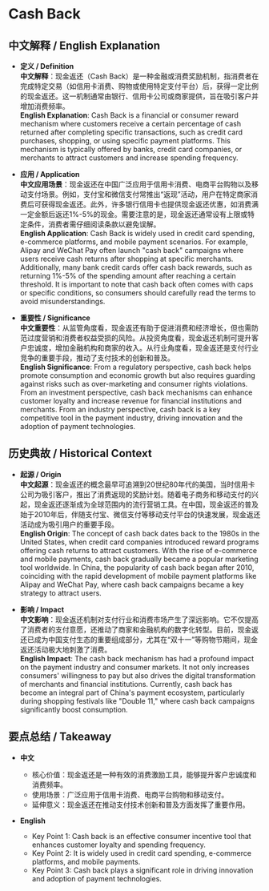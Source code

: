 # Cash Back

## 中文解释 / English Explanation

* **定义 / Definition**  
  **中文解释**：现金返还（Cash Back）是一种金融或消费奖励机制，指消费者在完成特定交易（如信用卡消费、购物或使用特定支付平台）后，获得一定比例的现金返还。这一机制通常由银行、信用卡公司或商家提供，旨在吸引客户并增加消费频率。  
  **English Explanation**: Cash Back is a financial or consumer reward mechanism where customers receive a certain percentage of cash returned after completing specific transactions, such as credit card purchases, shopping, or using specific payment platforms. This mechanism is typically offered by banks, credit card companies, or merchants to attract customers and increase spending frequency.

* **应用 / Application**  
  **中文应用场景**：现金返还在中国广泛应用于信用卡消费、电商平台购物以及移动支付场景。例如，支付宝和微信支付常推出“返现”活动，用户在特定商家消费后可获得现金返还。此外，许多银行信用卡也提供现金返还优惠，如消费满一定金额后返还1%-5%的现金。需要注意的是，现金返还通常设有上限或特定条件，消费者需仔细阅读条款以避免误解。  
  **English Application**: Cash Back is widely used in credit card spending, e-commerce platforms, and mobile payment scenarios. For example, Alipay and WeChat Pay often launch "cash back" campaigns where users receive cash returns after shopping at specific merchants. Additionally, many bank credit cards offer cash back rewards, such as returning 1%-5% of the spending amount after reaching a certain threshold. It is important to note that cash back often comes with caps or specific conditions, so consumers should carefully read the terms to avoid misunderstandings.

* **重要性 / Significance**  
  **中文重要性**：从监管角度看，现金返还有助于促进消费和经济增长，但也需防范过度营销和消费者权益受损的风险。从投资角度看，现金返还机制可提升客户忠诚度，增加金融机构和商家的收入。从行业角度看，现金返还是支付行业竞争的重要手段，推动了支付技术的创新和普及。  
  **English Significance**: From a regulatory perspective, cash back helps promote consumption and economic growth but also requires guarding against risks such as over-marketing and consumer rights violations. From an investment perspective, cash back mechanisms can enhance customer loyalty and increase revenue for financial institutions and merchants. From an industry perspective, cash back is a key competitive tool in the payment industry, driving innovation and the adoption of payment technologies.

## 历史典故 / Historical Context

* **起源 / Origin**  
  **中文起源**：现金返还的概念最早可追溯到20世纪80年代的美国，当时信用卡公司为吸引客户，推出了消费返现的奖励计划。随着电子商务和移动支付的兴起，现金返还逐渐成为全球范围内的流行营销工具。在中国，现金返还的普及始于2010年后，伴随支付宝、微信支付等移动支付平台的快速发展，现金返还活动成为吸引用户的重要手段。  
  **English Origin**: The concept of cash back dates back to the 1980s in the United States, when credit card companies introduced reward programs offering cash returns to attract customers. With the rise of e-commerce and mobile payments, cash back gradually became a popular marketing tool worldwide. In China, the popularity of cash back began after 2010, coinciding with the rapid development of mobile payment platforms like Alipay and WeChat Pay, where cash back campaigns became a key strategy to attract users.

* **影响 / Impact**  
  **中文影响**：现金返还机制对支付行业和消费市场产生了深远影响。它不仅提高了消费者的支付意愿，还推动了商家和金融机构的数字化转型。目前，现金返还已成为中国支付生态的重要组成部分，尤其在“双十一”等购物节期间，现金返还活动极大地刺激了消费。  
  **English Impact**: The cash back mechanism has had a profound impact on the payment industry and consumer markets. It not only increases consumers' willingness to pay but also drives the digital transformation of merchants and financial institutions. Currently, cash back has become an integral part of China's payment ecosystem, particularly during shopping festivals like "Double 11," where cash back campaigns significantly boost consumption.

## 要点总结 / Takeaway

* **中文**  
  - 核心价值：现金返还是一种有效的消费激励工具，能够提升客户忠诚度和消费频率。  
  - 使用场景：广泛应用于信用卡消费、电商平台购物和移动支付。  
  - 延伸意义：现金返还在推动支付技术创新和普及方面发挥了重要作用。  

* **English**  
  - Key Point 1: Cash back is an effective consumer incentive tool that enhances customer loyalty and spending frequency.  
  - Key Point 2: It is widely used in credit card spending, e-commerce platforms, and mobile payments.  
  - Key Point 3: Cash back plays a significant role in driving innovation and adoption of payment technologies.